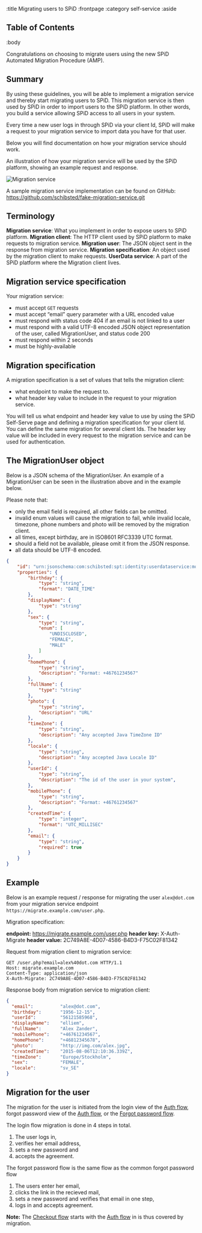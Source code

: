 :title Migrating users to SPiD
:frontpage
:category self-service
:aside

## Table of Contents

<spid-toc></spid-toc>

:body

Congratulations on choosing to migrate users using the new SPiD Automated Migration Procedure (AMP).

## Summary

By using these guidelines, you will be able to implement a migration service and thereby start migrating users to SPiD.
This migration service is then used by SPiD in order to import users to the SPiD platform. In other words, you build a
service allowing SPiD access to all users in your system.

Every time a new user logs in through SPiD via your client Id, SPiD will make a request to your migration service to
import data you have for that user.

Below you will find documentation on how your migration service should work.

An illustration of how your migration service will be used by the SPiD platform, showing an example request and
response.

![Migration service](/images/migration-service.png)

A sample migration service implementation can be found on GitHub: https://github.com/schibsted/fake-migration-service.git

## Terminology

**Migration service**: What you implement in order to expose users to SPiD platform.
**Migration client**: The HTTP client used by SPiD platform to make requests to migration service.
**Migration user**: The JSON object sent in the response from migration service.
**Migration specification**: An object used by the migration client to make requests.
**UserData service**: A part of the SPiD platform where the Migration client lives.

## Migration service specification

Your migration service:

* must accept `GET` requests
* must accept “email” query parameter with a URL encoded value
* must respond with status code 404 if an email is not linked to a user
* must respond with a valid UTF-8 encoded JSON object representation of the user, called MigrationUser, and status code
200
* must respond within 2 seconds
* must be highly-available

## Migration specification

A migration specification is a set of values that tells the migration client:

* what endpoint to make the request to.
* what header key value to include in the request to your migration service.

You will tell us what endpoint and header key value to use by using the SPiD Self-Serve page and defining a migration
specification for your client Id. You can define the same migration for several client Ids.
The header key value will be included in every request to the migration service and can be used for authentication.

## The MigrationUser object

Below is  a JSON schema of the MigrationUser. An example of a MigrationUser can be seen in the illustration above and
in the example below.

Please note that:

* only the email field is required, all other fields can be omitted.
* invalid enum values will cause the migration to fail, while invalid locale, timezone, phone numbers and photo
will be removed by the migration client.
* all times, except birthday, are in ISO8601 RFC3339 UTC format.
* should a field not be available, please omit it from the JSON response.
* all data should be UTF-8 encoded.

```json
{
    "id": "urn:jsonschema:com:schibsted:spt:identity:userdataservice:models:MigrationUser",
    "properties": {
        "birthday": {
            "type": "string",
            "format": "DATE_TIME"
        },
        "displayName": {
            "type": "string"
        },
        "sex": {
            "type": "string",
            "enum": [
                "UNDISCLOSED",
                "FEMALE",
                "MALE"
            ]
        },
        "homePhone": {
            "type": "string",
            "description": "Format: +46761234567"
        },
        "fullName": {
            "type": "string"
        },
        "photo": {
            "type": "string",
            "description": "URL"
        },
        "timeZone": {
            "type": "string",
            "description": "Any accepted Java TimeZone ID"
        },
        "locale": {
            "type": "string",
            "description": "Any accepted Java Locale ID"
        },
        "userId": {
            "type": "string",
            "description": "The id of the user in your system",
        },
        "mobilePhone": {
            "type": "string",
            "description": "Format: +46761234567"
        },
        "createdTime": {
            "type": "integer",
            "format": "UTC_MILLISEC"
        },
        "email": {
            "type": "string",
            "required": true
        }
    }
}

```

## Example
Below is an example request / response for migrating the user `alex@dot.com` from your migration service endpoint
`https://migrate.example.com/user.php`.

Migration specification:

**endpoint:**   https://migrate.example.com/user.php
**header key:** X-Auth-Migrate
**header value:**   2C749A8E-4D07-4586-B4D3-F75C02F81342

Request from migration client to migration service:

```
GET /user.php?email=alex%40dot.com HTTP/1.1
Host: migrate.example.com
Content-Type: application/json
X-Auth-Migrate: 2C749A8E-4D07-4586-B4D3-F75C02F81342
```

Response body from migration service to migration client:

```json
{
  "email":          "alex@dot.com",
  "birthday":       "1956-12-15",
  "userId":         "56121585968",
  "displayName":    "elliem",
  "fullName":       "Alex Zander",
  "mobilePhone":    "+46761234567",
  "homePhone":      "+46812345678",
  "photo":          "http://img.com/alex.jpg",
  "createdTime":    "2015-08-06T12:10:36.339Z",
  "timeZone":       "Europe/Stockholm",
  "sex":            "FEMALE",
  "locale":         "sv_SE"
}
```

## Migration for the user
The migration for the user is initiated from the login view of the [Auth flow](/flows/auth-flow/),
forgot password view of the [Auth flow](/flows/auth-flow/), or the [Forgot password flow](/flows/password-flow/).

The login flow migration is done in 4 steps in total.

1.  The user logs in,
2.  verifies her email address,
3.  sets a new password and
4.  accepts the agreement.

The forgot password flow is the same flow as the common forgot password flow

1.  The users enter her email,
2.  clicks the link in the recieved mail,
3.  sets a new password and verifies that email in one step,
4.  logs in and accepts agreement.

**Note:** The [Checkout flow](/flows/checkout-flow/) starts with the [Auth flow](/flows/auth-flow/) in is thus covered by migration.
